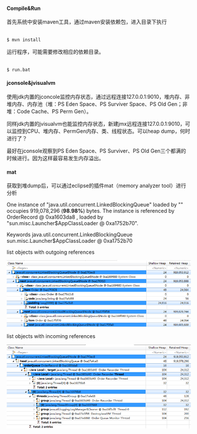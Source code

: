 #### Compile&Run ####

首先系统中安装maven工具，通过maven安装依赖包，进入目录下执行

```cmd

$ mvn install

```

运行程序，可能需要修改相应的依赖目录。

```cmd

$ run.bat

```

#### jconsole&jvisualvm ####

使用jdk内置的jconcole监控内存状态，通过远程连接127.0.0.1:9010，堆内存、非堆内存、内存池（堆：PS Eden Space、PS Surviver Space、PS Old Gen；非堆：Code Cache、PS Perm Gen）。

同样jdk内置的jvisualvm也能监控内存状态，新建jmx远程连接127.0.0.1:9010，可以监控到CPU、堆内存、PermGen内存、类、线程状态。可以heap dump，何时进行了？

最好在jconsole观察到PS Eden Space、PS Surviver、PS Old Gen三个都满的时候进行。因为这样最容易发生内存溢出。

#### mat ####

获取到堆dump后，可以通过eclipse的插件mat（memory analyzer tool）进行分析

One instance of "java.util.concurrent.LinkedBlockingQueue" loaded by "<system class loader>" occupies 919,078,296 (**98.98%**) bytes. The instance is referenced by OrderRecord @ 0xa1603da8 , loaded by "sun.misc.Launcher$AppClassLoader @ 0xa1752b70". 

Keywords
java.util.concurrent.LinkedBlockingQueue
sun.misc.Launcher$AppClassLoader @ 0xa1752b70

list objects with outgoing references

![outgoing](./ml_list_objects_outgoing.png)

list objects with incoming references

![outgoing](./ml_list_objects_incoming.png)